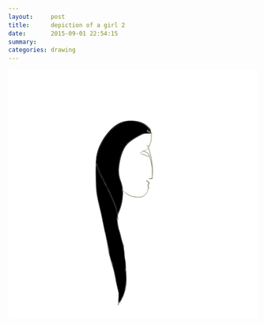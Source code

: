 ```yaml
---
layout:     post
title:      depiction of a girl 2
date:       2015-09-01 22:54:15
summary:    
categories: drawing
---
```

![depiction of a girl 2](/images/diary/depiction-of-a-girl-2.png "huggable")
